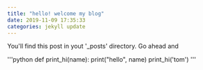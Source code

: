 ```yaml
---
title: "hello! welcome my blog"
date: 2019-11-09 17:35:33
categories: jekyll update
---
```

You'll find this post in yout '_posts' directory.
Go ahead and

'''python
def print_hi(name):
print("hello", name)
print_hi('tom')
'''

